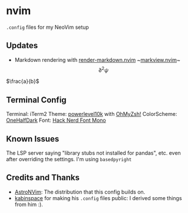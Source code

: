 # nvim
`.config` files for my NeoVim setup

## Updates

- Markdown rendering with [render-markdown.nvim](https://github.com/MeanderingProgrammer/render-markdown.nvim)  ~[markview.nvim](https://github.com/OXY2DEV/markview.nvim)~
$$\partial^2 \psi$$

$\frac{a}{b}$

## Terminal Config

Terminal: iTerm2
Theme: [powerlevel10k](https://github.com/romkatv/powerlevel10k) with [OhMyZsh!](https://ohmyz.sh/)
ColorScheme: [OneHalfDark](https://github.com/mbadolato/iTerm2-Color-Schemes/blob/master/schemes/OneHalfDark.itermcolors)
Font: [Hack Nerd Font Mono](https://www.nerdfonts.com/font-downloads)

## Known Issues
The LSP server saying "library stubs not installed for pandas", etc. even after overriding the settings.
I'm using `basedpyright`


## Credits and Thanks

- [AstroNVim](https://astronvim.com/): The distribution that this config builds on.
- [kabinspace](https://github.com/kabinspace/AstroNvim_user/) for making his `.config` files public: I derived some things from him :).

